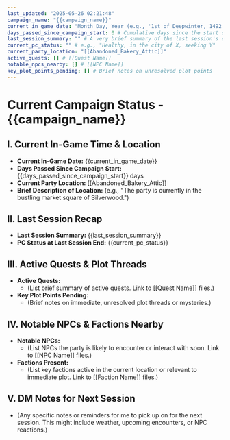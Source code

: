 ```yaml
---
last_updated: "2025-05-26 02:21:48"
campaign_name: "{{campaign_name}}"
current_in_game_date: "Month Day, Year (e.g., '1st of Deepwinter, 1492 DR')"
days_passed_since_campaign_start: 0 # Cumulative days since the start of the campaign
last_session_summary: "" # A very brief summary of the last session's ending
current_pc_status: "" # e.g., "Healthy, in the city of X, seeking Y"
current_party_location: "[[Abandoned_Bakery_Attic]]"
active_quests: [] # [[Quest Name]]
notable_npcs_nearby: [] # [[NPC Name]]
key_plot_points_pending: [] # Brief notes on unresolved plot points
---
```


# Current Campaign Status - {{campaign_name}}

## I. Current In-Game Time & Location

* **Current In-Game Date:** {{current_in_game_date}}
* **Days Passed Since Campaign Start:** {{days_passed_since_campaign_start}} days
* **Current Party Location:** [[Abandoned_Bakery_Attic]]
* **Brief Description of Location:** (e.g., "The party is currently in the bustling market square of Silverwood.")

## II. Last Session Recap

* **Last Session Summary:** {{last_session_summary}}
* **PC Status at Last Session End:** {{current_pc_status}}

## III. Active Quests & Plot Threads

* **Active Quests:**
    * (List brief summary of active quests. Link to [[Quest Name]] files.)
* **Key Plot Points Pending:**
    * (Brief notes on immediate, unresolved plot threads or mysteries.)

## IV. Notable NPCs & Factions Nearby

* **Notable NPCs:**
    * (List NPCs the party is likely to encounter or interact with soon. Link to [[NPC Name]] files.)
* **Factions Present:**
    * (List key factions active in the current location or relevant to immediate plot. Link to [[Faction Name]] files.)

## V. DM Notes for Next Session

* (Any specific notes or reminders for me to pick up on for the next session. This might include weather, upcoming encounters, or NPC reactions.)